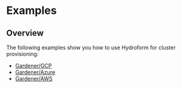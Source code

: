 # Examples 

## Overview

The following examples show you how to use Hydroform for cluster provisioning:

* [Gardener/GCP](../examples/gardener/gcp/README.md)
* [Gardener/Azure](../examples/gardener/azure/README.md)
* [Gardener/AWS](../examples/gardener/aws/README.md)